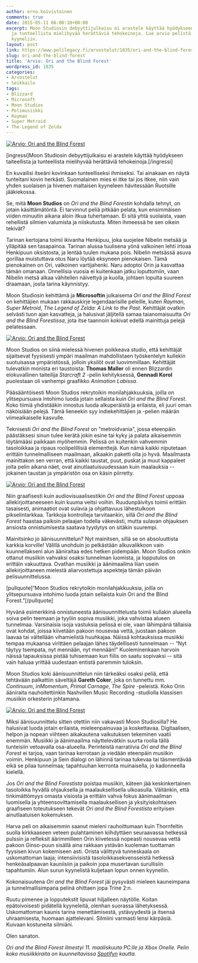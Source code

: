 ```yaml
---
author: erno.koivistoinen
comments: true
date: 2015-05-11 06:00:10+00:00
excerpt: Moon Studiosin debyyttijulkaisu ei arastele käyttää hyödykseen taiteellista
  ja tunteellista mielihyvää herättäviä tehokeinoja. Lue arvio pelistä, joka saa kriitikonkin
  kyyneliin.
layout: post
link: https://www.pelilegacy.fi/arvostelut/1835/ori-and-the-blind-forest
slug: ori-and-the-blind-forest
title: 'Arvio: Ori and the Blind Forest'
wordpress_id: 1835
categories:
- Arvostelut
- Seikkailu
tags:
- Blizzard
- Microsoft
- Moon Studios
- Pelimusiikki
- Rayman
- Super Metroid
- The Legend of Zelda
---
```


[![Arvio: Ori and the Blind Forest](http://www.pelilegacy.fi/wp-content/uploads/2015/05/ori_and_the_blind_forest.jpg)](http://www.pelilegacy.fi/wp-content/uploads/2015/05/ori_and_the_blind_forest.jpg)

[ingressi]Moon Studiosin debyyttijulkaisu ei arastele käyttää hyödykseen taiteellista ja tunteellista mielihyvää herättäviä tehokeinoja.[/ingressi]

En kuvailisi itseäni kovinkaan tunteelliseksi ihmiseksi. Tai ainakaan en näytä tunteitani kovin herkästi. Suomalainen mies ei itke tai jos itkee, niin vain yhden suolaisen ja hivenen maltaisen kyyneleen hävitessään Ruotsille jääkiekossa.

Se, mitä **Moon Studios** on _Ori and the Blind Forestin_ kohdalla tehnyt, on jotain käsittämätöntä. Ei tarvinnut peliä pitkään pelata, kun ensimmäisen viiden minuutin aikana aloin itkua tuhertamaan. Ei sitä yhtä suolaista, vaan rehellistä silmien valumista ja niiskutusta. Miten ihmeessä he sen oikein tekivät?

Tarinan kertojana toimii ikivanha Henkipuu, joka suojelee Nibelin metsää ja ylläpitää sen tasapainoa. Tarinan alussa tuulisena yönä valkoinen lehti irtoaa Henkipuun oksistosta, ja lentää tuulen mukana pois. Nibelin metsässä asuva gorillaa muistuttava otus Naru löytää eksyneen pienokaisen. Tämä pienokainen on Ori, valkoinen vartijahenki. Naru adoptoi Orin ja kasvattaa tämän omanaan. Onnellisia vuosia ei kuitenkaan jatku loputtomiin, vaan Nibelin metsä alkaa vähitellen näivettyä ja kuolla, johtaen lopulta suureen draamaan, josta tarina käynnistyy.

Moon Studiosin kehittämä ja **Microsoftin** julkaisema _Ori and the Blind Forest_ on kehittäjien mukaan rakkauskirje legendaarisille peleille, kuten _Rayman_, _Super Metroid_, _The Legend of Zelda: A Link to the Past_. Kehittäjät ovatkin selvästi tuon ajan kasvatteja, ja halusivat jäljitellä samaa taianomaisuutta _Ori and the Blind Forestissa_, jota itse taannoin kokivat edellä mainittuja pelejä pelatessaan.

[![Arvio: Ori and the Blind Forest](http://www.pelilegacy.fi/wp-content/uploads/2015/05/ori_and_the_blind_forest_water.jpg)](http://www.pelilegacy.fi/wp-content/uploads/2015/05/ori_and_the_blind_forest_water.jpg)

Moon Studios on siinä mielessä hivenen poikkeava studio, että kehittäjät sijaitsevat fyysisesti ympäri maailman mahdollistaen työskentelyn kullekin suotuisassa ympäristössä, jolloin yksilöt ovat luovimmillaan. Kehittäjät tulevatkin monista eri taustoista: **Thomas Maller** oli ennen Blizzardin elokuvallinen taiteilija _Starcraft 2_ -pelin kehityksessä, **Gennadi Korol** puolestaan oli vanhempi graafikko _Animation Labissa_.

Pääsääntöisesti Moon Studios rekrytoikin monilahjakkuuksia, joilla on ylitsepursuava intohimo luoda jotain sellaista kuin _Ori and the Blind Forest_. Koko tiimiä yhdistääkin innostus luoda alkuperäistä ja erilaista, eli juuri oman näköisiään pelejä. Tämä lieneekin syy indiekehittäjien ja -pelien määrän viimeaikaiselle kasvulle.

Teknisesti _Ori and the Blind Forest_ on "metroidvania", jossa eteenpäin päästäksesi sinun tulee kerätä jokin esine tai kyky ja palata aikaisemmin löytämääsi paikkaan myöhemmin. Pelissä on kuitenkin vahvemmin tasoloikkaa ja ripaus roolipelillisiä elementtejä. Kun nämä kaikki niputetaan erittäin tunnelmalliseen maailmaan, alkaakin paketti olla jo hyvä. Maailmasta mainittakon sen verran, että kaikki taustat, puut, puskat ja muut kappaleet joita pelin aikana näet, ovat ainutlaatuisuudessaan kuin maalauksia -- jokainen taustan ja ympäristön osa on käsin piirretty.

[![Arvio: Ori and the Blind Forest](http://www.pelilegacy.fi/wp-content/uploads/2015/05/ori_and_the_blind_forest_tree.jpg)](http://www.pelilegacy.fi/wp-content/uploads/2015/05/ori_and_the_blind_forest_tree.jpg)

Niin graafisesti kuin audiovisuaalisestikin _Ori and the Blind Forest_ uppoaa allekirjoittaneeseen kuin kuuma veitsi voihin. Ruudunpäivitys toimii erittäin tasaisesti, animaatiot ovat sulavia ja ohjattavuus lähestulkoon pikselintarkkaa. Tarkkoja kontrolleja tarvitaankin, sillä _Ori and the Blind Forest_ haastaa paikoin pelaajan todella väkevästi, mutta sulavan ohjauksen ansiosta onnistumisesta saatava tyydytys on sitäkin suurempi.

Mainitsinko jo äänisuunnittelun? Nyt mainitsen, sillä se on absoluuttista karkkia korville! Välillä unohduin jo pelkästään alkuvalikkoon vain kuunnellakseni alun ääniraitaa edes hetken pidempään. Moon Studios onkin ottanut musiikin vahvaksi osaksi tunnelman luomista, ja lopputulos on erittäin vakuuttava. Ovathan musiikki ja äänimaailma liian usein allekirjoittaneen mielestä aliarvostettuja aspekteja tämän päivän pelisuunnittelussa.

[pullquote]“Moon Studios rekrytoikin monilahjakkuuksia, joilla on ylitsepursuava intohimo luoda jotain sellaista kuin Ori and the Blind Forest.”[/pullquote]

Hyvänä esimerkkinä onnistuneesta äänisuunnittelusta toimii kullakin alueella soiva pelin teemaan ja tyyliin sopiva musiikki, joka vahvistaa alueen tunnelmaa. Varsinaisia isoja vastuksia pelissä ei ole, vaan lähimpänä tällaisia ovat kohdat, joissa kiivetään pakoon nousevaa vettä, juostaan pakoon laavaa tai vältellään vihamielistä huuhkajaa. Näissä kohtauksissa musiikki tempaa mukaansa virittäen pelaajan lähes täydellisesti tunnelmaan -- “Nyt täytyy tsempata, nyt mennään, nyt mennään!” Kuoleminenkaan harvoin näissä tapauksissa pistää tuhisemaan kun fiilis on saatu sopivaksi -- sitä vain haluaa yrittää uudestaan entistä paremmin tuloksin.

Moon Studios koki äänisuunnittelun niin tärkeäksi osaksi peliä, että tehtävään palkattiin säveltäjä **Gareth Coker**, joka on tunnettu mm. _Continuum_, _inMomentum_, _Primal Carnage_, _The Spire_ -peleistä. Koko Orin ääniraita nauhoitettiinkin Nashvillen Music Recording -studiolla klassisen musiikin orkesterin johtamana.

[![Arvio: Ori and the Blind Forest](http://www.pelilegacy.fi/wp-content/uploads/2015/05/ori_and_the_blind_forest_tree2.jpg)](http://www.pelilegacy.fi/wp-content/uploads/2015/05/ori_and_the_blind_forest_tree2.jpg)

Miksi äänisuunnittelu sitten otettiin niin vakavasti Moon Studiosilla? He halusivat luoda jotain erilaista, mieleenpainuvaa ja koskettavaa. Digitaalisen, helpon ja nopean viihteen aikakautena vaikutuksen tekeminen vaatii enemmän. Musiikki ja äänimaailma näyttelevätkin suurta roolia tällä tunteisiin vetoavalla osa-alueella. Perinteistä narratiivia _Ori and the Blind Forest_ ei tarjoa, vaan tarinaa kerrotaan ja viedään eteenpäin musiikin voimin. Henkipuun ja Sein dialogi on lähinnä tarinaa tukevaa tai täsmentävää eikä se pilaa tunnelmaa; tapahtuuhan kerronta muinaisella, jo kadonneella kielellä.

Jos _Ori and the Blind Forestista_ poistaa musiikin, käteen jää keskinkertainen tasoloikka hyvällä ohjauksella ja maalauksellisella ulkoasulla. Väitänkin, että tinkimättömyys omasta visiosta ja erittäin vahva fokus äänimaailman luomisella ja yhteensovittamisella maalauksellisen ja yksityiskohtaisen graafiseen toteutukseen tekevät _Ori and the Blind Forestista_ erityisen ainutlaatuisen kokemuksen.

Harva peli on aikaisemmin saanut mieleni rauhoittumaan kuin Thornfeltin suolla kirkkaaseen veteen pulahtaminen kiihdyttäen seuraavassa hetkessä pulssin ja refleksit äärimmilleen Orin kiivetessä nopeasti nousevaa vettä pakoon Ginso-puun sisällä aina rakkaan ystävän kuoleman tuottaman fyysisen kivun kokemiseen asti. Orista välittyvä tunneskaala on uskomattoman laaja; intensiivisistä tasoloikkasekvensseistä hetkessä henkeäsalpaavan kauniisiin ja paikoin jopa musertavan surullisiin tapahtumiin. Alun surun kyynelistä kuljetaan lopun onnen kyyneliin.

Kokonaisuutena _Ori and the Blind Forest_ jäi pysyvästi mieleen kauneimpana ja tunnelmallisimpana pelinä ohittaen jopa Trine 2:n.

Ruutu pimenee ja lopputekstit lipuvat hiljalleen näytölle. Koitan epätoivoisesti pidätellä kyyneleitä, olenhan suorassa lähetyksessä. Uskomattoman kaunis tarina menettämisestä, ystävyydestä ja itsensä uhraamisesta, huomaan ajattelevani. Silmiini varmasti lensi kärpäsiä. Kuivaan kostuneita silmiäni.

Olen sanaton.

_Ori and the Blind Forest ilmestyi 11. maaliskuuta PC:lle ja Xbox Onelle. Pelin koko musiikkiraita on kuunneltavissa [Spotifyn](https://play.spotify.com/album/7xPc1OsC2R0siZKMlzRBIo) kautta._


